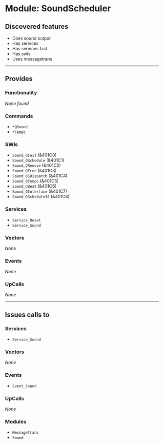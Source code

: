 # Module: SoundScheduler

## Discovered features


* Does sound output
* Has services
* Has services fast
* Has swis
* Uses messagetrans

---

## Provides

### Functionality


*None found*

### Commands


* `*QSound`
* `*Tempo`


### SWIs


* `Sound_QInit` (&401C0)
* `Sound_QSchedule` (&401C1)
* `Sound_QRemove` (&401C2)
* `Sound_QFree` (&401C3)
* `Sound_QSDispatch` (&401C4)
* `Sound_QTempo` (&401C5)
* `Sound_QBeat` (&401C6)
* `Sound_QInterface` (&401C7)
* `Sound_QSchedule32` (&401C8)


### Services


* `Service_Reset`
* `Service_Sound`


### Vectors


*None*


### Events


*None*


### UpCalls


*None*


---

## Issues calls to

### Services


* `Service_Sound`


### Vectors


*None*


### Events


* `Event_Sound`


### UpCalls


*None*


### Modules


* `MessageTrans`
* `Sound`


